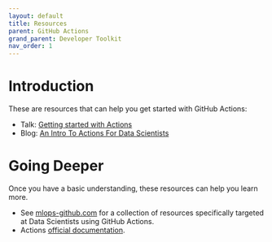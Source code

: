 ```yaml
---
layout: default
title: Resources
parent: GitHub Actions
grand_parent: Developer Toolkit
nav_order: 1
---
```


# Introduction

These are resources that can help you get started with GitHub Actions:

- Talk: [Getting started with Actions](https://youtu.be/S-kn4mmlxFU)
- Blog: [An Intro To Actions For Data Scientists](https://fastpages.fast.ai/actions/markdown/2020/03/06/fastpages-actions.html)

# Going Deeper

Once you have a basic understanding, these resources can help you learn more.

- See [mlops-github.com](https://mlops-github.com) for a collection of resources specifically targeted at Data Scientists using GitHub Actions.
- Actions [official documentation](https://docs.github.com/en/actions).
